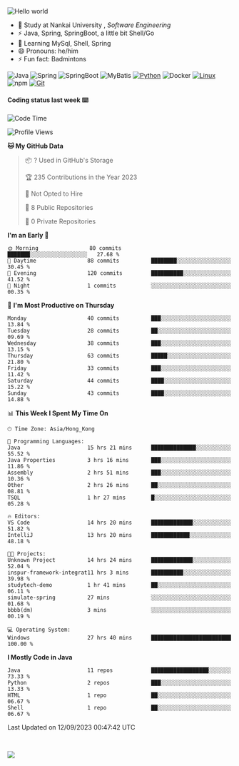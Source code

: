 

<img src="https://raw.githubusercontent.com/sagar-viradiya/sagar-viradiya/master/resources/banner.png" alt="Hello world">


<br/>


- 🍻  Study at Nankai University , _Software Engineering_
- ⚡  Java, Spring, SpringBoot, a little bit Shell/Go
- 🌱 Learning MySql, Shell, Spring
- 😄 Pronouns: he/him
- ⚡ Fun fact: Badmintons

![Java](https://img.shields.io/badge/-Java-007396?style=flat-square&logo=java&logoColor=ffffff)
![Spring](https://img.shields.io/badge/-Spring-green)
![SpringBoot](https://img.shields.io/badge/-SpringBoot-green)
![MyBatis](https://img.shields.io/badge/-MyBatis-yellowgreen)
[![Python](https://img.shields.io/badge/-Python-3776AB?style=flat-square&logo=python&logoColor=ffffff)](https://www.python.org/)
![Docker](https://img.shields.io/badge/Docker-2496ED?style=flat-square&logo=docker&logoColor=ffffff)
[![Linux](https://img.shields.io/badge/-Linux-333333?style=flat-square&logo=linux&logoColor=white)](https://www.linuxfoundation.org/)
![npm](https://img.shields.io/badge/-NPM-CB3837?style=flat-square&logo=npm&logoColor=white)
[![Git](https://img.shields.io/badge/-Git-f05032?style=flat-square&logo=git&logoColor=white)](https://git-scm.com/)

#### Coding status last week ⌨️

<!--START_SECTION:waka-->
![Code Time](http://img.shields.io/badge/Code%20Time-493%20hrs%2049%20mins-blue)

![Profile Views](http://img.shields.io/badge/Profile%20Views-0-blue)

**🐱 My GitHub Data** 

> 📦 ? Used in GitHub's Storage 
 > 
> 🏆 235 Contributions in the Year 2023
 > 
> 🚫 Not Opted to Hire
 > 
> 📜 8 Public Repositories 
 > 
> 🔑 0 Private Repositories 
 > 
**I'm an Early 🐤** 

```text
🌞 Morning                80 commits          ███████░░░░░░░░░░░░░░░░░░   27.68 % 
🌆 Daytime                88 commits          ████████░░░░░░░░░░░░░░░░░   30.45 % 
🌃 Evening                120 commits         ██████████░░░░░░░░░░░░░░░   41.52 % 
🌙 Night                  1 commits           ░░░░░░░░░░░░░░░░░░░░░░░░░   00.35 % 
```
📅 **I'm Most Productive on Thursday** 

```text
Monday                   40 commits          ███░░░░░░░░░░░░░░░░░░░░░░   13.84 % 
Tuesday                  28 commits          ██░░░░░░░░░░░░░░░░░░░░░░░   09.69 % 
Wednesday                38 commits          ███░░░░░░░░░░░░░░░░░░░░░░   13.15 % 
Thursday                 63 commits          █████░░░░░░░░░░░░░░░░░░░░   21.80 % 
Friday                   33 commits          ███░░░░░░░░░░░░░░░░░░░░░░   11.42 % 
Saturday                 44 commits          ████░░░░░░░░░░░░░░░░░░░░░   15.22 % 
Sunday                   43 commits          ████░░░░░░░░░░░░░░░░░░░░░   14.88 % 
```


📊 **This Week I Spent My Time On** 

```text
🕑︎ Time Zone: Asia/Hong_Kong

💬 Programming Languages: 
Java                     15 hrs 21 mins      ██████████████░░░░░░░░░░░   55.52 % 
Java Properties          3 hrs 16 mins       ███░░░░░░░░░░░░░░░░░░░░░░   11.86 % 
Assembly                 2 hrs 51 mins       ███░░░░░░░░░░░░░░░░░░░░░░   10.36 % 
Other                    2 hrs 26 mins       ██░░░░░░░░░░░░░░░░░░░░░░░   08.81 % 
TSQL                     1 hr 27 mins        █░░░░░░░░░░░░░░░░░░░░░░░░   05.28 % 

🔥 Editors: 
VS Code                  14 hrs 20 mins      █████████████░░░░░░░░░░░░   51.82 % 
IntelliJ                 13 hrs 20 mins      ████████████░░░░░░░░░░░░░   48.18 % 

🐱‍💻 Projects: 
Unknown Project          14 hrs 24 mins      █████████████░░░░░░░░░░░░   52.04 % 
inspur-framework-integrat11 hrs 3 mins       ██████████░░░░░░░░░░░░░░░   39.98 % 
studytech-demo           1 hr 41 mins        ██░░░░░░░░░░░░░░░░░░░░░░░   06.11 % 
simulate-spring          27 mins             ░░░░░░░░░░░░░░░░░░░░░░░░░   01.68 % 
bbbb(dm)                 3 mins              ░░░░░░░░░░░░░░░░░░░░░░░░░   00.19 % 

💻 Operating System: 
Windows                  27 hrs 40 mins      █████████████████████████   100.00 % 
```

**I Mostly Code in Java** 

```text
Java                     11 repos            ██████████████████░░░░░░░   73.33 % 
Python                   2 repos             ███░░░░░░░░░░░░░░░░░░░░░░   13.33 % 
HTML                     1 repo              ██░░░░░░░░░░░░░░░░░░░░░░░   06.67 % 
Shell                    1 repo              ██░░░░░░░░░░░░░░░░░░░░░░░   06.67 % 
```




 Last Updated on 12/09/2023 00:47:42 UTC
<!--END_SECTION:waka-->

<br/>

![](https://github-profile-trophy.vercel.app/?username=quincysky&column=7)








